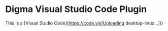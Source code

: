 # Digma Visual Studio Code Plugin

This is a [Visual Studio Code](https://code.vis[Uploading desktop-linux…]()
